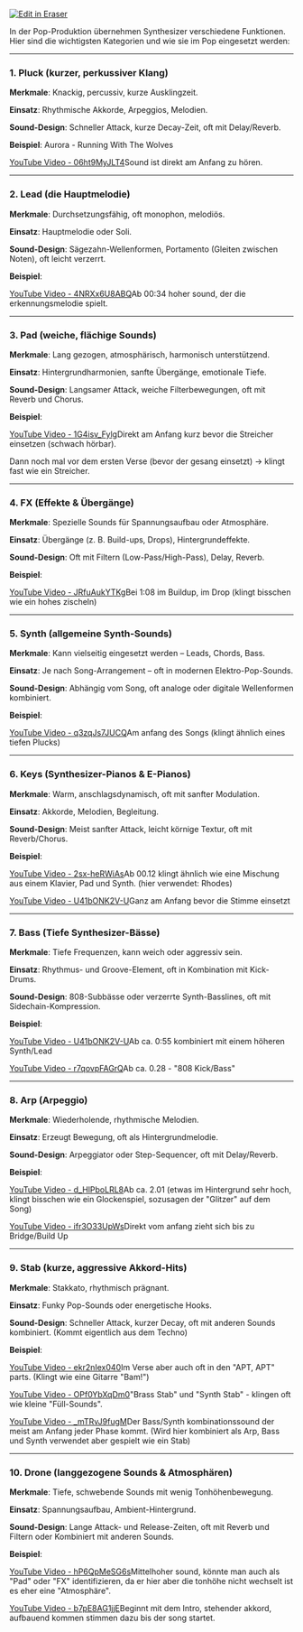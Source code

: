 <p><a target="_blank" href="https://app.eraser.io/workspace/nvNADKzq0Ppt2T0JSj5C" id="edit-in-eraser-github-link"><img alt="Edit in Eraser" src="https://firebasestorage.googleapis.com/v0/b/second-petal-295822.appspot.com/o/images%2Fgithub%2FOpen%20in%20Eraser.svg?alt=media&amp;token=968381c8-a7e7-472a-8ed6-4a6626da5501"></a></p>

In der Pop-Produktion übernehmen Synthesizer verschiedene Funktionen. Hier sind die wichtigsten Kategorien und wie sie im Pop eingesetzt werden:

---

### **1. Pluck** (kurzer, perkussiver Klang)
**Merkmale**: Knackig, percussiv, kurze Ausklingzeit.

**Einsatz**: Rhythmische Akkorde, Arpeggios, Melodien.

**Sound-Design**: Schneller Attack, kurze Decay-Zeit, oft mit Delay/Reverb.

**Beispiel**: Aurora - Running With The Wolves 

[YouTube Video - 06ht9MyJLT4](https://www.youtube.com/watch?v=06ht9MyJLT4)Sound ist direkt am Anfang zu hören.

---

### **2. Lead** (die Hauptmelodie)
**Merkmale**: Durchsetzungsfähig, oft monophon, melodiös.

**Einsatz**: Hauptmelodie oder Soli.

**Sound-Design**: Sägezahn-Wellenformen, Portamento (Gleiten zwischen Noten), oft leicht verzerrt.


**Beispiel**: 

[YouTube Video - 4NRXx6U8ABQ](https://www.youtube.com/watch?v=4NRXx6U8ABQ)Ab 00:34 hoher sound, der die erkennungsmelodie spielt.

---

### **3. Pad** (weiche, flächige Sounds)
**Merkmale**: Lang gezogen, atmosphärisch, harmonisch unterstützend.

**Einsatz**: Hintergrundharmonien, sanfte Übergänge, emotionale Tiefe.

**Sound-Design**: Langsamer Attack, weiche Filterbewegungen, oft mit Reverb und Chorus.

**Beispiel**: 

[YouTube Video - 1G4isv_Fylg](https://www.youtube.com/watch?v=1G4isv_Fylg)Direkt am Anfang kurz bevor die Streicher einsetzen (schwach hörbar).

Dann noch mal vor dem ersten Verse (bevor der gesang einsetzt) -> klingt fast wie ein Streicher.

---

### **4. FX (Effekte & Übergänge)**
**Merkmale**: Spezielle Sounds für Spannungsaufbau oder Atmosphäre.

**Einsatz**: Übergänge (z. B. Build-ups, Drops), Hintergrundeffekte.

**Sound-Design**: Oft mit Filtern (Low-Pass/High-Pass), Delay, Reverb.

**Beispiel**: 

[YouTube Video - JRfuAukYTKg](https://www.youtube.com/watch?v=JRfuAukYTKg)Bei 1:08 im Buildup, im Drop (klingt bisschen wie ein hohes zischeln)

---

### **5. Synth** (allgemeine Synth-Sounds)
**Merkmale**: Kann vielseitig eingesetzt werden – Leads, Chords, Bass.

**Einsatz**: Je nach Song-Arrangement – oft in modernen Elektro-Pop-Sounds.

**Sound-Design**: Abhängig vom Song, oft analoge oder digitale Wellenformen kombiniert.

**Beispiel**: 

[YouTube Video - q3zqJs7JUCQ](https://www.youtube.com/watch?v=q3zqJs7JUCQ)Am anfang des Songs (klingt ähnlich eines tiefen Plucks)

---

### **6. Keys (Synthesizer-Pianos & E-Pianos)**
**Merkmale**: Warm, anschlagsdynamisch, oft mit sanfter Modulation.

**Einsatz**: Akkorde, Melodien, Begleitung.

**Sound-Design**: Meist sanfter Attack, leicht körnige Textur, oft mit Reverb/Chorus.

**Beispiel**: 

[YouTube Video - 2sx-heRWiAs](https://www.youtube.com/watch?v=2sx-heRWiAs)Ab 00.12 klingt ähnlich wie eine Mischung aus einem Klavier, Pad und Synth. (hier verwendet: Rhodes)



[YouTube Video - U41bONK2V-U](https://www.youtube.com/watch?v=U41bONK2V-U)Ganz am Anfang bevor die Stimme einsetzt

---

### **7. Bass (Tiefe Synthesizer-Bässe)**
**Merkmale**: Tiefe Frequenzen, kann weich oder aggressiv sein.

**Einsatz**: Rhythmus- und Groove-Element, oft in Kombination mit Kick-Drums.

**Sound-Design**: 808-Subbässe oder verzerrte Synth-Basslines, oft mit Sidechain-Kompression.


**Beispiel**: 

[YouTube Video - U41bONK2V-U](https://www.youtube.com/watch?v=U41bONK2V-U)Ab ca. 0:55 kombiniert mit einem höheren Synth/Lead



[YouTube Video - r7qovpFAGrQ](https://www.youtube.com/watch?v=r7qovpFAGrQ)Ab ca. 0.28 - "808 Kick/Bass"

---

### **8. Arp (Arpeggio)**
**Merkmale**: Wiederholende, rhythmische Melodien.

**Einsatz**: Erzeugt Bewegung, oft als Hintergrundmelodie.

**Sound-Design**: Arpeggiator oder Step-Sequencer, oft mit Delay/Reverb.

**Beispiel**: 

[YouTube Video - d_HlPboLRL8](https://www.youtube.com/watch?v=d_HlPboLRL8)Ab ca. 2.01 (etwas im Hintergrund sehr hoch, klingt bisschen wie ein Glockenspiel, sozusagen der "Glitzer" auf dem Song)



[YouTube Video - ifr3O33UpWs](https://www.youtube.com/watch?v=ifr3O33UpWs)Direkt vom anfang zieht sich bis zu Bridge/Build Up

---

### **9. Stab (kurze, aggressive Akkord-Hits)**
**Merkmale**: Stakkato, rhythmisch prägnant.

**Einsatz**: Funky Pop-Sounds oder energetische Hooks.

**Sound-Design**: Schneller Attack, kurzer Decay, oft mit anderen Sounds kombiniert. (Kommt eigentlich aus dem Techno)

**Beispiel**: 

[YouTube Video - ekr2nIex040](https://www.youtube.com/watch?v=ekr2nIex040)Im Verse aber auch oft in den "APT, APT" parts. (Klingt wie eine Gitarre "Bam!")



[YouTube Video - OPf0YbXqDm0](https://www.youtube.com/watch?v=OPf0YbXqDm0)"Brass Stab" und "Synth Stab" - klingen oft wie kleine "Füll-Sounds".



[YouTube Video - _mTRvJ9fugM](https://www.youtube.com/watch?v=_mTRvJ9fugM)Der Bass/Synth kombinationssound der meist am Anfang jeder Phase kommt. (Wird hier kombiniert als Arp, Bass und Synth verwendet aber gespielt wie ein Stab)

---

### **10. Drone (langgezogene Sounds & Atmosphären)**
**Merkmale**: Tiefe, schwebende Sounds mit wenig Tonhöhenbewegung.

**Einsatz**: Spannungsaufbau, Ambient-Hintergrund.

**Sound-Design**: Lange Attack- und Release-Zeiten, oft mit Reverb und Filtern oder Kombiniert mit anderen Sounds.

**Beispiel**: 

[YouTube Video - hP6QpMeSG6s](https://www.youtube.com/watch?v=hP6QpMeSG6s)Mittelhoher sound, könnte man auch als "Pad" oder "FX" identifizieren, da er hier aber die tonhöhe nicht wechselt ist es eher eine "Atmosphäre".



[YouTube Video - b7pE8AG1jjE](https://www.youtube.com/watch?v=b7pE8AG1jjE)Beginnt mit dem Intro, stehender akkord, aufbauend kommen stimmen dazu bis der song startet.



<!--- Eraser file: https://app.eraser.io/workspace/nvNADKzq0Ppt2T0JSj5C --->